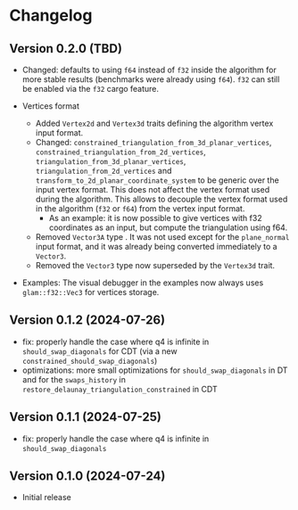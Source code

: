# Changelog

## Version 0.2.0 (TBD)

- Changed: defaults to using `f64` instead of `f32` inside the algorithm for more stable results (benchmarks were already using `f64`). `f32` can still be enabled via the `f32` cargo feature.
  
- Vertices format
  - Added `Vertex2d` and `Vertex3d` traits defining the algorithm vertex input format.
  - Changed: `constrained_triangulation_from_3d_planar_vertices`, `constrained_triangulation_from_2d_vertices`, `triangulation_from_3d_planar_vertices`, `triangulation_from_2d_vertices` and `transform_to_2d_planar_coordinate_system` to be generic over the input vertex format. This does not affect the vertex format used during the algorithm. This allows to decouple the vertex format used in the algorithm (`f32` or `f64`) from the vertex input format.
    - As an example: it is now possible to give vertices with f32 coordinates as an input, but compute the triangulation using f64.
  - Removed `Vector3A` type . It was not used except for the `plane_normal` input format, and it was already being converted immediately to a `Vector3`.
  - Removed the `Vector3` type now superseded by the `Vertex3d` trait.
 
- Examples: The visual debugger in the examples now always uses `glam::f32::Vec3` for vertices storage.

## Version 0.1.2 (2024-07-26)

- fix: properly handle the case where q4 is infinite in `should_swap_diagonals` for CDT (via a new `constrained_should_swap_diagonals`)
- optimizations: more small optimizations for `should_swap_diagonals` in DT and for the `swaps_history` in `restore_delaunay_triangulation_constrained` in CDT

## Version 0.1.1 (2024-07-25)

- fix: properly handle the case where q4 is infinite in `should_swap_diagonals`

## Version 0.1.0 (2024-07-24)

- Initial release
